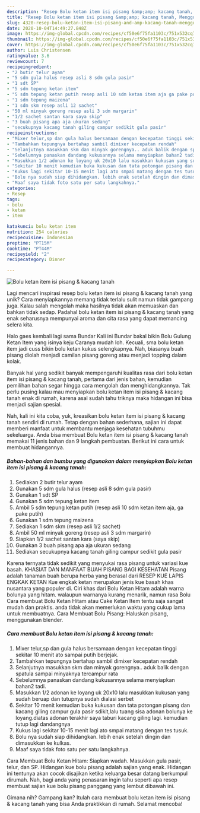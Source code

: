 ```yaml
---
description: "Resep Bolu ketan item isi pisang &amp;amp; kacang tanah, Menggugah Selera"
title: "Resep Bolu ketan item isi pisang &amp;amp; kacang tanah, Menggugah Selera"
slug: 4320-resep-bolu-ketan-item-isi-pisang-and-amp-kacang-tanah-menggugah-selera
date: 2020-10-04T14:49:27.848Z
image: https://img-global.cpcdn.com/recipes/cf50e6f75fa1103c/751x532cq70/bolu-ketan-item-isi-pisang-kacang-tanah-foto-resep-utama.jpg
thumbnail: https://img-global.cpcdn.com/recipes/cf50e6f75fa1103c/751x532cq70/bolu-ketan-item-isi-pisang-kacang-tanah-foto-resep-utama.jpg
cover: https://img-global.cpcdn.com/recipes/cf50e6f75fa1103c/751x532cq70/bolu-ketan-item-isi-pisang-kacang-tanah-foto-resep-utama.jpg
author: Luis Christensen
ratingvalue: 3.6
reviewcount: 7
recipeingredient:
- "2 butir telur ayam"
- "5 sdm gula halus resep asli 8 sdm gula pasir"
- "1 sdt SP"
- "5 sdm tepung ketan item"
- "5 sdm tepung ketan putih resep asli 10 sdm ketan item aja ga pake putih"
- "1 sdm tepung maizena"
- "1 sdm skm resep asli 12 sachet"
- "50 ml minyak goreng resep asli 3 sdm margarin"
- "1/2 sachet santan kara saya skip"
- "3 buah pisang apa aja ukuran sedang"
- "secukupnya kacang tanah giling campur sedikit gula pasir"
recipeinstructions:
- "Mixer telur,sp dan gula halus bersamaan dengan kecepatan tinggi sekitar 10 menit ato sampai putih berjejak."
- "Tambahkan tepungnya bertahap sambil dimixer kecepatan rendah"
- "Selanjutnya masukkan skm dan minyak gorengnya.. aduk balik dengan spatula sampai minyaknya tercampur rata"
- "Sebelumnya panaskan dandang kukusannya selama menyiapkan bahan2 tadi."
- "Masukkan 1/2 adonan ke loyang uk 20x10 lalu masukkan kukusan yang sudah beruap dan tutupnya sudah dialasi serbet"
- "Sekitar 10 menit kemudian buka kukusan dan tata potongan pisang dan kacang giling campur gula pasir sdikit,lalu tuang sisa adonan bolunya ke loyang.diatas adonan terakhir saya taburi kacang giling lagi. kemudian tutup lagi dandangnya"
- "Kukus lagi sekitar 10-15 menit lagi ato smpai matang dengan tes tusuk."
- "Bolu nya sudah siap dihidangkan. lebih enak setelah dingin dan dimasukkan ke kulkas."
- "Maaf saya tidak foto satu per satu langkahnya."
categories:
- Resep
tags:
- bolu
- ketan
- item

katakunci: bolu ketan item 
nutrition: 254 calories
recipecuisine: Indonesian
preptime: "PT15M"
cooktime: "PT44M"
recipeyield: "2"
recipecategory: Dinner

---
```



![Bolu ketan item isi pisang &amp; kacang tanah](https://img-global.cpcdn.com/recipes/cf50e6f75fa1103c/751x532cq70/bolu-ketan-item-isi-pisang-kacang-tanah-foto-resep-utama.jpg)

Lagi mencari inspirasi resep bolu ketan item isi pisang &amp; kacang tanah yang unik? Cara menyiapkannya memang tidak terlalu sulit namun tidak gampang juga. Kalau salah mengolah maka hasilnya tidak akan memuaskan dan bahkan tidak sedap. Padahal bolu ketan item isi pisang &amp; kacang tanah yang enak seharusnya mempunyai aroma dan cita rasa yang dapat memancing selera kita.

Halo gaes kembali lagi sama Bundar Kali ini Bundar bakal bikin Bolu Gulung Ketan Item yang isinya keju Caranya mudah loh. Kecuali, sma bolu ketan item jadi cuss bikin bolu ketan kukus selengkapnya. Nah, biasanya buah pisang diolah menjadi camilan pisang goreng atau menjadi topping dalam kolak.

Banyak hal yang sedikit banyak mempengaruhi kualitas rasa dari bolu ketan item isi pisang &amp; kacang tanah, pertama dari jenis bahan, kemudian pemilihan bahan segar hingga cara mengolah dan menghidangkannya. Tak perlu pusing kalau mau menyiapkan bolu ketan item isi pisang &amp; kacang tanah enak di rumah, karena asal sudah tahu triknya maka hidangan ini bisa menjadi sajian spesial.


Nah, kali ini kita coba, yuk, kreasikan bolu ketan item isi pisang &amp; kacang tanah sendiri di rumah. Tetap dengan bahan sederhana, sajian ini dapat memberi manfaat untuk membantu menjaga kesehatan tubuhmu sekeluarga. Anda bisa membuat Bolu ketan item isi pisang &amp; kacang tanah memakai 11 jenis bahan dan 9 langkah pembuatan. Berikut ini cara untuk membuat hidangannya.

<!--inarticleads1-->

##### Bahan-bahan dan bumbu yang digunakan dalam menyiapkan Bolu ketan item isi pisang &amp; kacang tanah:

1. Sediakan 2 butir telur ayam
1. Gunakan 5 sdm gula halus (resep asli 8 sdm gula pasir)
1. Gunakan 1 sdt SP
1. Gunakan 5 sdm tepung ketan item
1. Ambil 5 sdm tepung ketan putih (resep asli 10 sdm ketan item aja, ga pake putih)
1. Gunakan 1 sdm tepung maizena
1. Sediakan 1 sdm skm (resep asli 1/2 sachet)
1. Ambil 50 ml minyak goreng (resep asli 3 sdm margarin)
1. Siapkan 1/2 sachet santan kara (saya skip)
1. Gunakan 3 buah pisang apa aja ukuran sedang
1. Sediakan secukupnya kacang tanah giling campur sedikit gula pasir


Karena ternyata tidak sedikit yang menyukai rasa pisang untuk variasi kue basah. KHASIAT DAN MANFAAT BUAH PISANG BAGI KESEHATAN Pisang adalah tanaman buah berupa herba yang berasal dari RESEP KUE LAPIS ENGKAK KETAN Kue engkak ketan merupakan jenis kue basah khas nusantara yang populer di. Ciri khas dari Bolu Ketan Hitam adalah warna bolunya yang hitam. walaupun warnanya kurang menarik, namun rasa Bolu Cara membuat Bolu Ketan Hitam atau Cake Ketan Item tentu saja sangat mudah dan praktis. anda tidak akan memerlukan waktu yang cukup lama untuk membuatnya. Cara Membuat Bolu Pisang: Haluskan pisang, menggunakan blender. 

<!--inarticleads2-->

##### Cara membuat Bolu ketan item isi pisang &amp; kacang tanah:

1. Mixer telur,sp dan gula halus bersamaan dengan kecepatan tinggi sekitar 10 menit ato sampai putih berjejak.
1. Tambahkan tepungnya bertahap sambil dimixer kecepatan rendah
1. Selanjutnya masukkan skm dan minyak gorengnya.. aduk balik dengan spatula sampai minyaknya tercampur rata
1. Sebelumnya panaskan dandang kukusannya selama menyiapkan bahan2 tadi.
1. Masukkan 1/2 adonan ke loyang uk 20x10 lalu masukkan kukusan yang sudah beruap dan tutupnya sudah dialasi serbet
1. Sekitar 10 menit kemudian buka kukusan dan tata potongan pisang dan kacang giling campur gula pasir sdikit,lalu tuang sisa adonan bolunya ke loyang.diatas adonan terakhir saya taburi kacang giling lagi. kemudian tutup lagi dandangnya
1. Kukus lagi sekitar 10-15 menit lagi ato smpai matang dengan tes tusuk.
1. Bolu nya sudah siap dihidangkan. lebih enak setelah dingin dan dimasukkan ke kulkas.
1. Maaf saya tidak foto satu per satu langkahnya.


Cara Membuat Bolu Ketan Hitam: Siapkan wadah. Masukkan gula pasir, telur, dan SP. Hidangan kue bolu pisang adalah sajian yang enak. Hidangan ini tentunya akan cocok disajikan ketika keluarga besar datang berkumpul dirumah. Nah, bagi anda yang penasaran ingin tahu seperti apa resep membuat sajian kue bolu pisang panggang yang lembut dibawah ini. 

Gimana nih? Gampang kan? Itulah cara membuat bolu ketan item isi pisang &amp; kacang tanah yang bisa Anda praktikkan di rumah. Selamat mencoba!
